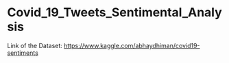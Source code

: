 # Covid_19_Tweets_Sentimental_Analysis

Link of the Dataset: https://www.kaggle.com/abhaydhiman/covid19-sentiments

